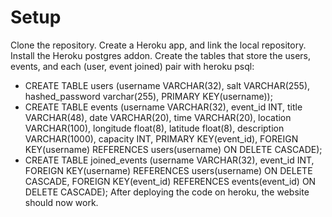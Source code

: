 # Setup
Clone the repository.
Create a Heroku app, and link the local repository.
Install the Heroku postgres addon.
Create the tables that store the users, events, and each (user, event joined) pair with heroku psql:
 - CREATE TABLE users (username VARCHAR(32), salt VARCHAR(255), hashed_password varchar(255), PRIMARY KEY(username));
 - CREATE TABLE events (username VARCHAR(32), event_id INT, title VARCHAR(48), date VARCHAR(20), time VARCHAR(20), location VARCHAR(100), longitude float(8), latitude float(8), description VARCHAR(1000), capacity INT, PRIMARY KEY(event_id), FOREIGN KEY(username) REFERENCES users(username) ON DELETE CASCADE);
 - CREATE TABLE joined_events (username VARCHAR(32), event_id INT, FOREIGN KEY(username) REFERENCES users(username) ON DELETE CASCADE, FOREIGN KEY(event_id) REFERENCES events(event_id) ON DELETE CASCADE);
After deploying the code on heroku, the website should now work.
